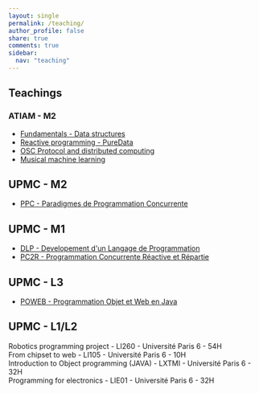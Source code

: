 ```yaml
---
layout: single
permalink: /teaching/
author_profile: false
share: true
comments: true
sidebar:
  nav: "teaching"
---
```


## Teachings

### ATIAM - M2

* [Fundamentals - Data structures](/atiam-fundamentals/)
* [Reactive programming - PureData](/atiam-pd/)
* [OSC Protocol and distributed computing](/atiam-distributed/)
* [Musical machine learning](/atiam-ml/)


## UPMC - M2

* [PPC - Paradigmes de Programmation Concurrente](/atiam-ppc/)

## UPMC - M1

* [DLP - Developement d'un Langage de Programmation](/teaching-dlp/)
* [PC2R - Programmation Concurrente Réactive et Répartie](/teaching-pc2r/)

## UPMC - L3

* [POWEB - Programmation Objet et Web en Java](/teaching-java/)

## UPMC - L1/L2

Robotics programming project - LI260 - Université Paris 6 - 54H  
From chipset to web - LI105 - Université Paris 6 - 10H  
Introduction to Object programming (JAVA) - LXTMI - Université Paris 6 - 32H  
Programming for electronics - LIE01 - Université Paris 6 - 32H  
